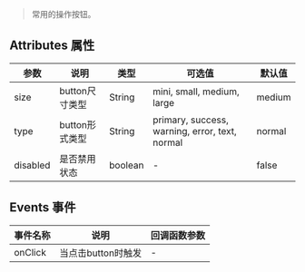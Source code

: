> 常用的操作按钮。

## Attributes 属性

参数 | 说明 | 类型 | 可选值 | 默认值
--- | --- | --- | --- | ---
size | button尺寸类型 | String | mini, small, medium, large | medium
type | button形式类型 | String | primary, success, warning, error, text, normal | normal
disabled | 是否禁用状态	 | boolean | - | false

## Events 事件

事件名称 | 说明 | 回调函数参数
--- | --- | --- | 
onClick | 当点击button时触发 | -
